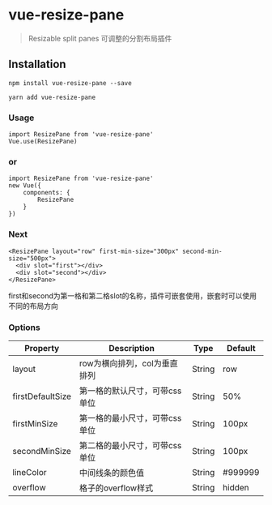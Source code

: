 # vue-resize-pane
> Resizable split panes
> 可调整的分割布局插件

## Installation
```
npm install vue-resize-pane --save

yarn add vue-resize-pane
```

### Usage
```
import ResizePane from 'vue-resize-pane'
Vue.use(ResizePane)
```
### or
```
import ResizePane from 'vue-resize-pane'
new Vue({
    components: {
        ResizePane
    }
})
```

### Next
```
<ResizePane layout="row" first-min-size="300px" second-min-size="500px">
  <div slot="first"></div> 
  <div slot="second"></div>
</ResizePane> 
```

first和second为第一格和第二格slot的名称，插件可嵌套使用，嵌套时可以使用不同的布局方向

### Options
|  Property   | Description  | Type | Default |
|  ----  | ----  | ----  | ----  | 
| layout  | row为横向排列，col为垂直排列 | String | row |
| firstDefaultSize  | 第一格的默认尺寸，可带css单位 | String | 50% |
| firstMinSize | 第一格的最小尺寸，可带css单位 | String | 100px |
| secondMinSize | 第二格的最小尺寸，可带css单位 | String | 100px |
| lineColor | 中间线条的颜色值 | String | #999999 |
| overflow | 格子的overflow样式 | String | hidden |
